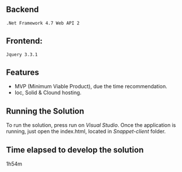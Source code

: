 ## Backend
    .Net Framework 4.7 Web API 2

## Frontend:
    Jquery 3.3.1
	
## Features
-  MVP (Minimum Viable Product), due the time recommendation.
- Ioc, Solid & Clound hosting.

## Running the Solution
To run the solution, press run on _Visual Studio_. Once the application is running, just open the index.html, located in _Snappet-client_ folder.

## Time elapsed to develop the solution
1h54m
